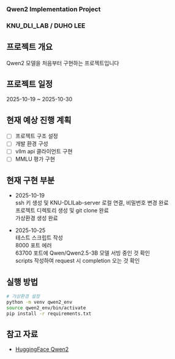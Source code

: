 ### Qwen2 Implementation Project
### KNU_DLI_LAB / DUHO LEE 

## 프로젝트 개요
Qwen2 모델을 처음부터 구현하는 프로젝트입니다

## 프로젝트 일정
2025-10-19 ~ 2025-10-30

## 현재 예상 진행 계획
- [ ] 프로젝트 구조 설정
- [ ] 개발 환경 구성
- [ ] vllm api 클라이언트 구현
- [ ] MMLU 평가 구현

## 현재 구현 부분

- 2025-10-19  
ssh 키 생성 및 KNU-DLILab-server 로컬 연결, 비밀번호 변경 완료  
프로젝트 디렉토리 생성 및 git clone 완료  
가상환경 생성 완료

- 2025-10-25  
테스트 스크립트 작성  
8000 포트 에러  
63700 포트에 Qwen/Qwen2.5-3B 모델 서빙 중인 것 확인  
scripts 작성하여 request 시 completion 오는 것 확인  
  

## 실행 방법
```bash
# 가상환경 설정
python -m venv qwen2_env
source qwen2_env/bin/activate
pip install -r requirements.txt
```

## 참고 자료
- [HuggingFace Qwen2](https://huggingface.co/docs/transformers/model_doc/qwen2)
